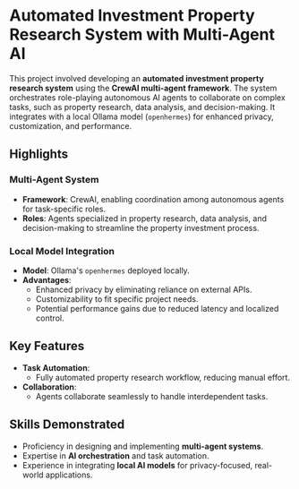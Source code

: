 # Automated Investment Property Research System with Multi-Agent AI

This project involved developing an **automated investment property research system** using the **CrewAI multi-agent framework**. The system orchestrates role-playing autonomous AI agents to collaborate on complex tasks, such as property research, data analysis, and decision-making. It integrates with a local Ollama model (`openhermes`) for enhanced privacy, customization, and performance.


## Highlights

### Multi-Agent System
- **Framework**: CrewAI, enabling coordination among autonomous agents for task-specific roles.
- **Roles**: Agents specialized in property research, data analysis, and decision-making to streamline the property investment process.

### Local Model Integration
- **Model**: Ollama's `openhermes` deployed locally.  
- **Advantages**:
  - Enhanced privacy by eliminating reliance on external APIs.
  - Customizability to fit specific project needs.
  - Potential performance gains due to reduced latency and localized control.


## Key Features
- **Task Automation**:
  - Fully automated property research workflow, reducing manual effort.
- **Collaboration**:
  - Agents collaborate seamlessly to handle interdependent tasks.


## Skills Demonstrated

- Proficiency in designing and implementing **multi-agent systems**.  
- Expertise in **AI orchestration** and task automation.  
- Experience in integrating **local AI models** for privacy-focused, real-world applications.  
